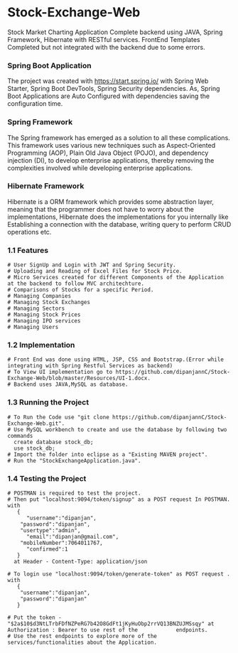 # Stock-Exchange-Web
Stock Market Charting Application 
Complete backend using JAVA, Spring Framework, Hibernate with RESTful services.
FrontEnd Templates Completed but not integrated with the backend due to some errors.

### Spring Boot Application
The project was created with https://start.spring.io/ 
with Spring Web Starter, Spring Boot DevTools, Spring Security dependencies. As, Spring Boot Applications are Auto Configured with dependencies saving the configuration time.


### Spring Framework
The Spring framework has emerged as a solution to all these complications. This framework uses various new techniques such as Aspect-Oriented Programming (AOP), Plain Old Java Object (POJO), and dependency injection (DI), to develop enterprise applications, thereby removing the complexities involved while developing enterprise applications.

### Hibernate Framework
Hibernate is a ORM framework which provides some abstraction layer, meaning that the programmer does not have to worry about the implementations, Hibernate does the implementations for you internally like Establishing a connection with the database, writing query to perform CRUD operations etc. 


### 1.1 Features
    # User SignUp and Login with JWT and Spring Security.
    # Uploading and Reading of Excel Files for Stock Price.
    # Micro Services created for different Components of the Application at the backend to follow MVC architechture.
    # Comparisons of Stocks for a specific Period.
    # Managing Companies
    # Managing Stock Exchanges
    # Managing Sectors
    # Managing Stock Prices
    # Managing IPO services
    # Managing Users
    
### 1.2 Implementation
    # Front End was done using HTML, JSP, CSS and Bootstrap.(Error while integrating with Spring Restful Services as backend)
    # To View UI implementation go to https://github.com/dipanjannC/Stock-Exchange-Web/blob/master/Resources/UI-1.docx.
    # Backend uses JAVA,MySQL as database.
    
### 1.3 Running the Project
    # To Run the Code use "git clone https://github.com/dipanjannC/Stock-Exchange-Web.git".
    # Use MySQL workbench to create and use the database by following two commands
      create database stock_db;
      use stock_db;
    # Import the folder into eclipse as a "Existing MAVEN project".
    # Run the "StockExchangeApplication.java".
    
### 1.4 Testing the Project
    # POSTMAN is required to test the project.
    # Then put "localhost:9094/token/signup" as a POST request In POSTMAN.
    with 
       {
	      "username":"dipanjan",
      	"password":"dipanjan",
      	"usertype":"admin",
	      "email":"dipanjan@gmail.com",
      	"mobileNumber":7064011767,
	      "confirmed":1
       }
      at Header - Content-Type: application/json 
      
    # To login use "localhost:9094/token/generate-token" as POST request .
    with 
       {
        "username":"dipanjan",
        "password":"dipanjan"
       }
       
    # Put the token - "$2a$10$d3NtLTrbFDfNZPeRG7b42O8GdFt1jKyHuObp2rrVQ13BNZUJMSsqy" at  Authorization : Bearer to use rest of the            endpoints. 
    # Use the rest endpoints to explore more of the services/functionalities about the Application.
